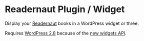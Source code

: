 # Readernaut Plugin / Widget

Display your [Readernaut][rn] books in a WordPress widget or three.

Requires [WordPress 2.8][wp28] because of the [new widgets API][wp28w].

[rn]: http://readernaut.com
[wp28]: http://codex.wordpress.org/Version_2.8
[wp28w]: http://codex.wordpress.org/Version_2.8#New_Widgets_API
